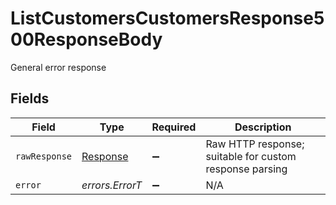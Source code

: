 # ListCustomersCustomersResponse500ResponseBody

General error response


## Fields

| Field                                                                 | Type                                                                  | Required                                                              | Description                                                           |
| --------------------------------------------------------------------- | --------------------------------------------------------------------- | --------------------------------------------------------------------- | --------------------------------------------------------------------- |
| `rawResponse`                                                         | [Response](https://developer.mozilla.org/en-US/docs/Web/API/Response) | :heavy_minus_sign:                                                    | Raw HTTP response; suitable for custom response parsing               |
| `error`                                                               | *errors.ErrorT*                                                       | :heavy_minus_sign:                                                    | N/A                                                                   |